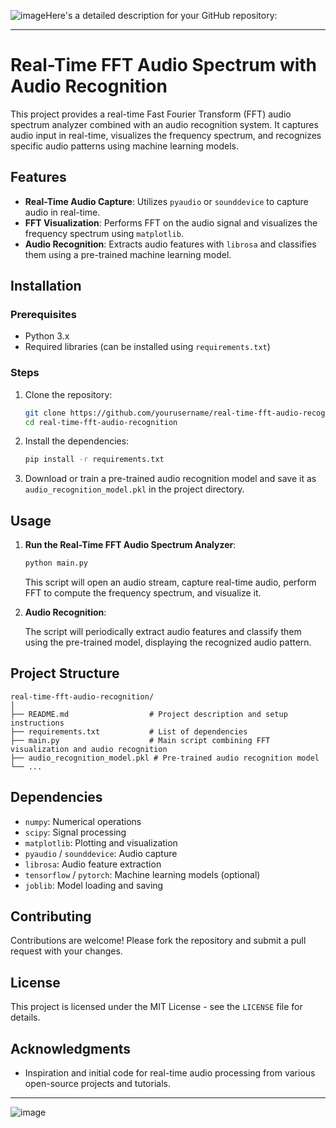 ![image](https://github.com/user-attachments/assets/43af3b42-fc84-4d28-bb7d-5537246ffcdf)Here's a detailed description for your GitHub repository:

---

# Real-Time FFT Audio Spectrum with Audio Recognition

This project provides a real-time Fast Fourier Transform (FFT) audio spectrum analyzer combined with an audio recognition system. It captures audio input in real-time, visualizes the frequency spectrum, and recognizes specific audio patterns using machine learning models. 

## Features

- **Real-Time Audio Capture**: Utilizes `pyaudio` or `sounddevice` to capture audio in real-time.
- **FFT Visualization**: Performs FFT on the audio signal and visualizes the frequency spectrum using `matplotlib`.
- **Audio Recognition**: Extracts audio features with `librosa` and classifies them using a pre-trained machine learning model.

## Installation

### Prerequisites

- Python 3.x
- Required libraries (can be installed using `requirements.txt`)

### Steps

1. Clone the repository:

    ```sh
    git clone https://github.com/yourusername/real-time-fft-audio-recognition.git
    cd real-time-fft-audio-recognition
    ```

2. Install the dependencies:

    ```sh
    pip install -r requirements.txt
    ```

3. Download or train a pre-trained audio recognition model and save it as `audio_recognition_model.pkl` in the project directory.

## Usage

1. **Run the Real-Time FFT Audio Spectrum Analyzer**:

    ```sh
    python main.py
    ```

    This script will open an audio stream, capture real-time audio, perform FFT to compute the frequency spectrum, and visualize it.

2. **Audio Recognition**:

    The script will periodically extract audio features and classify them using the pre-trained model, displaying the recognized audio pattern.

## Project Structure

```
real-time-fft-audio-recognition/
│
├── README.md                  # Project description and setup instructions
├── requirements.txt           # List of dependencies
├── main.py                    # Main script combining FFT visualization and audio recognition
├── audio_recognition_model.pkl # Pre-trained audio recognition model
└── ...
```

## Dependencies

- `numpy`: Numerical operations
- `scipy`: Signal processing
- `matplotlib`: Plotting and visualization
- `pyaudio` / `sounddevice`: Audio capture
- `librosa`: Audio feature extraction
- `tensorflow` / `pytorch`: Machine learning models (optional)
- `joblib`: Model loading and saving

## Contributing

Contributions are welcome! Please fork the repository and submit a pull request with your changes. 

## License

This project is licensed under the MIT License - see the `LICENSE` file for details.

## Acknowledgments

- Inspiration and initial code for real-time audio processing from various open-source projects and tutorials.

---
![image](https://github.com/user-attachments/assets/9e64ae7c-25a7-4e06-953d-a3c8f34786d8)


